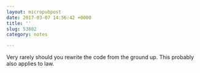 ```yaml
---
layout: micropubpost
date: 2017-03-07 14:56:42 +0000
title: ''
slug: 53802
category: notes

---
```

Very rarely should you rewrite the code from the ground up. This probably also applies to law.
